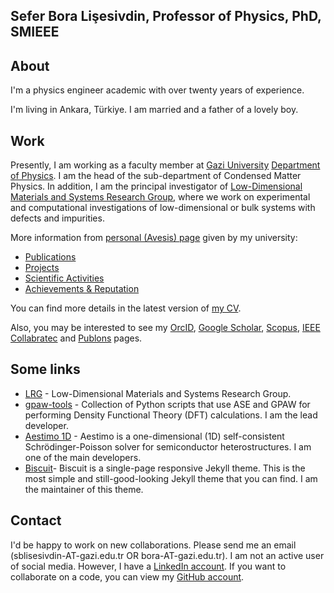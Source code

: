 ## **Sefer Bora Lişesivdin**, Professor of Physics, PhD, SMIEEE

## About
I'm a physics engineer academic with over twenty years of experience.

I'm living in Ankara, Türkiye. I am married and a father of a lovely boy.

## Work
Presently, I am working as a faculty member at [Gazi University](https://www.gazi.edu.tr) [Department of Physics](https://fizik.gazi.edu.tr/). I am the head of the sub-department of Condensed Matter Physics. In addition, I am the principal investigator of [Low-Dimensional Materials and Systems Research Group](https://lrgresearch.org), where we work on experimental and computational investigations of low-dimensional or bulk systems with defects and impurities. 

More information from [personal (Avesis) page](https://avesis.gazi.edu.tr/bora) given by my university:
* [Publications](https://avesis.gazi.edu.tr/bora/publications)
* [Projects](https://avesis.gazi.edu.tr/bora/projects)
* [Scientific Activities](https://avesis.gazi.edu.tr/bora/scientificactivities)
* [Achievements & Reputation](https://avesis.gazi.edu.tr/bora/achievements)

You can find more details in the latest version of [my CV](https://docs.google.com/document/d/17ETxplWt5YEW4qO2rn3N9UFrbDlAp61TotbXeOxZV1g/edit?usp=sharing).

Also, you may be interested to see my [OrcID](https://orcid.org/0000-0001-9635-6770), [Google Scholar](https://scholar.google.com.tr/citations?user=WpVqsEkAAAAJ), [Scopus](https://www.scopus.com/authid/detail.uri?authorId=16242267700), [IEEE Collabratec](https://ieee-collabratec.ieee.org/app/p/sblisesivdin) and [Publons](https://publons.com/researcher/A-9748-2008) pages.

## Some links
- [LRG](https://lrgresearch.org) - Low-Dimensional Materials and Systems Research Group.
- [gpaw-tools](http://www.lrgresearch.org/gpaw-tools/) - Collection of Python scripts that use ASE and GPAW for performing Density Functional Theory (DFT) calculations. I am the lead developer.
- [Aestimo 1D](https://aestimosolver.github.io/aestimo/) - Aestimo is a one-dimensional (1D) self-consistent Schrödinger-Poisson solver for semiconductor heterostructures. I am one of the main developers.
- [Biscuit](https://sblisesivdin.github.io/biscuit/)- Biscuit is a single-page responsive Jekyll theme. This is the most simple and still-good-looking Jekyll theme that you can find. I am the maintainer of this theme.

## Contact
I'd be happy to work on new collaborations. Please send me an email (sblisesivdin-AT-gazi.edu.tr OR bora-AT-gazi.edu.tr). I am not an active user of social media. However, I have a [LinkedIn account](https://www.linkedin.com/in/sblisesivdin). If you want to collaborate on a code, you can view my [GitHub account](https://github.com/sblisesivdin).
